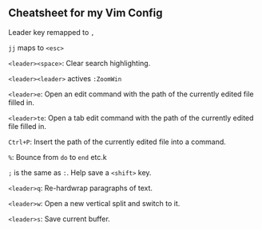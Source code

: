## Cheatsheet for my Vim Config


Leader key remapped to `,`

`jj` maps to `<esc>`

`<leader><space>`: Clear search highlighting.

`<leader><leader>` actives `:ZoomWin`

`<leader>e`: Open an edit command with the path of the currently edited file filled in.

`<leader>te`: Open a tab edit command with the path of the currently edited file filled in.

`Ctrl+P`: Insert the path of the currently edited file into a command.

`%`: Bounce from `do` to `end` etc.k

`;` is the same as `:`. Help save a `<shift>` key.

`<leader>q`: Re-hardwrap paragraphs of text.

`<leader>w`: Open a new vertical split and switch to it.

`<leader>s`: Save current buffer.
